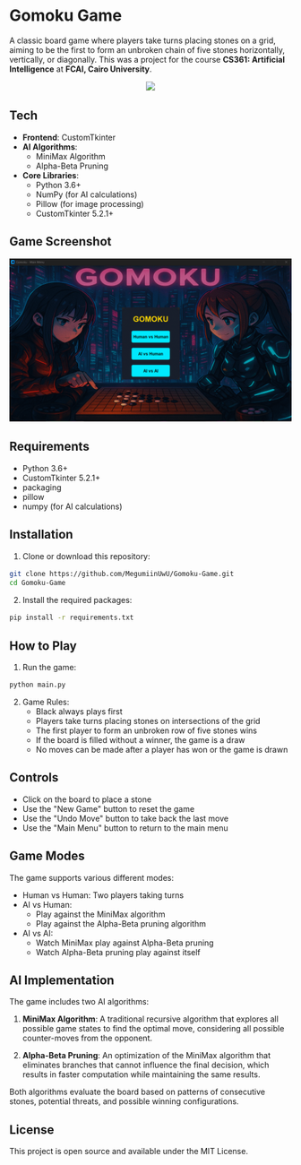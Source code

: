 # Gomoku Game

A classic board game where players take turns placing stones on a grid, aiming to be the first to form an unbroken chain of five stones horizontally, vertically, or diagonally.
This was a project for the course **CS361: Artificial Intelligence** at **FCAI, Cairo University**.

<div align="center">
  <img src="https://counter.seku.su/cmoe?name=GOMOkuMegumiinUwU&theme=r34" />
</div>



## Tech

- **Frontend**: CustomTkinter
- **AI Algorithms**: 
  - MiniMax Algorithm
  - Alpha-Beta Pruning
- **Core Libraries**:
  - Python 3.6+
  - NumPy (for AI calculations)
  - Pillow (for image processing)
  - CustomTkinter 5.2.1+

## Game Screenshot
![Main menu and gameplay screenshot](Assets/README_image.gif)

## Requirements

- Python 3.6+
- CustomTkinter 5.2.1+
- packaging 
- pillow
- numpy (for AI calculations)

## Installation

1. Clone or download this repository:
```bash
git clone https://github.com/MegumiinUwU/Gomoku-Game.git
cd Gomoku-Game
```

2. Install the required packages:
```bash
pip install -r requirements.txt
```

## How to Play

1. Run the game:
```bash
python main.py
```

2. Game Rules:
   - Black always plays first
   - Players take turns placing stones on intersections of the grid
   - The first player to form an unbroken row of five stones wins
   - If the board is filled without a winner, the game is a draw
   - No moves can be made after a player has won or the game is drawn

## Controls

- Click on the board to place a stone
- Use the "New Game" button to reset the game
- Use the "Undo Move" button to take back the last move
- Use the "Main Menu" button to return to the main menu

## Game Modes

The game supports various different modes:
- Human vs Human: Two players taking turns
- AI vs Human: 
  - Play against the MiniMax algorithm
  - Play against the Alpha-Beta pruning algorithm
- AI vs AI: 
  - Watch MiniMax play against Alpha-Beta pruning
  - Watch Alpha-Beta pruning play against itself

## AI Implementation

The game includes two AI algorithms:

1. **MiniMax Algorithm**: A traditional recursive algorithm that explores all possible game states to find the optimal move, considering all possible counter-moves from the opponent.

2. **Alpha-Beta Pruning**: An optimization of the MiniMax algorithm that eliminates branches that cannot influence the final decision, which results in faster computation while maintaining the same results.

Both algorithms evaluate the board based on patterns of consecutive stones, potential threats, and possible winning configurations.


## License

This project is open source and available under the MIT License. 

